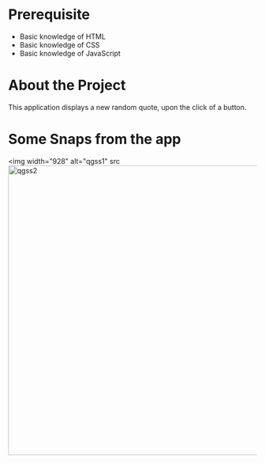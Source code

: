 # Prerequisite

* Basic knowledge of HTML
* Basic knowledge of CSS
* Basic knowledge of JavaScript

# About the Project

This application displays a new random quote, upon the click of a button. 

# Some Snaps from the app

<img width="928" alt="qgss1" src<img width="586" alt="qgss2" src="https://user-images.githubusercontent.com/104501858/187385700-b60dd5b2-ee74-4562-8660-f0dfe713f022.png">



